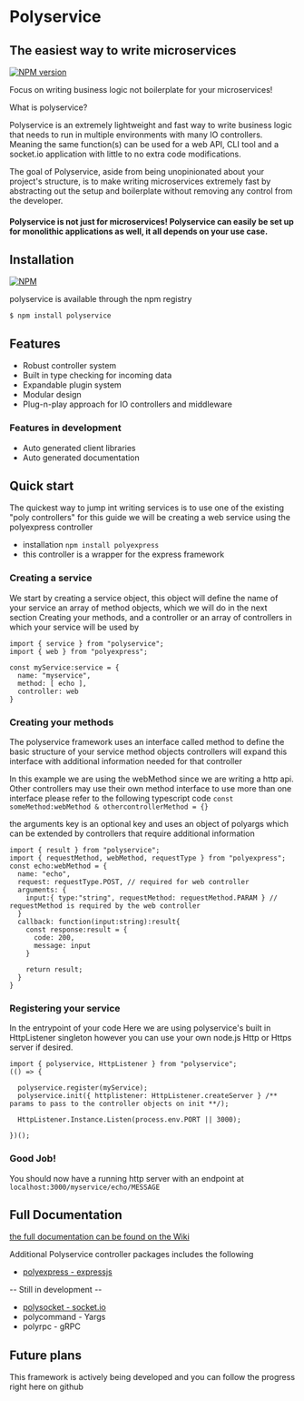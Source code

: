 # Polyservice
## The easiest way to write microservices
[![NPM version](https://img.shields.io/npm/v/polyservice.svg)](https://www.npmjs.com/package/polyservice)

Focus on writing business logic not boilerplate for your microservices!

What is polyservice?

Polyservice is an extremely lightweight and fast way to write business logic that needs to run in multiple environments with many IO controllers.
Meaning the same function(s) can be used for a web API, CLI tool and a socket.io application with little to no extra code modifications.

The goal of Polyservice, aside from being unopinionated about your project's structure, is to make writing microservices extremely fast by abstracting out the setup and boilerplate without removing any control from the developer.

#### Polyservice is not just for microservices! Polyservice can easily be set up for monolithic applications as well, it all depends on your use case.


## Installation
[![NPM](https://nodei.co/npm/polyservice.png?compact=true)](https://npmjs.org/package/polyservice)


polyservice is available through the npm registry
```
$ npm install polyservice
```

## Features
- Robust controller system
- Built in type checking for incoming data
- Expandable plugin system
- Modular design
- Plug-n-play approach for IO controllers and middleware

### Features in development
- Auto generated client libraries
- Auto generated documentation

## Quick start
The quickest way to jump int writing services is to use one of the existing "poly controllers"
for this guide we will be creating a web service using the polyexpress controller
  - installation `npm install polyexpress`
  - this controller is a wrapper for the express framework

### Creating a service

We start by creating a service object, this object will define the name of your service
an array of method objects, which we will do in the next section Creating your methods,
and a controller or an array of controllers in which your service will be used by

```
import { service } from "polyservice";
import { web } from "polyexpress";

const myService:service = {
  name: "myservice",
  method: [ echo ],
  controller: web
}

```

### Creating your methods
The polyservice framework uses an interface called method to define the basic structure of your service method objects
controllers will expand this interface with additional information needed for that controller

In this example we are using the webMethod since we are writing a http api. 
Other controllers may use their own method interface to use more than one interface please refer to the following typescript code
`const someMethod:webMethod & othercontrollerMethod = {}`

the arguments key is an optional key and uses an object of polyargs which can be extended by controllers that require additional information

```
import { result } from "polyservice";
import { requestMethod, webMethod, requestType } from "polyexpress";
const echo:webMethod = {
  name: "echo",
  request: requestType.POST, // required for web controller
  arguments: {
    input:{ type:"string", requestMethod: requestMethod.PARAM } // requestMethod is required by the web controller
  }
  callback: function(input:string):result{
    const response:result = {
      code: 200,
      message: input
    }
    
    return result;
  }
}
```

### Registering your service
In the entrypoint of your code 
Here we are using polyservice's built in HttpListener singleton however you can use your own node.js Http or Https server if desired.
```
import { polyservice, HttpListener } from "polyservice";
(() => {

  polyservice.register(myService);
  polyservice.init({ httplistener: HttpListener.createServer } /** params to pass to the controller objects on init **/);
  
  HttpListener.Instance.Listen(process.env.PORT || 3000);

})();

```

### Good Job! 
You should now have a running http server with an endpoint at
`localhost:3000/myservice/echo/MESSAGE`

## Full Documentation
[the full documentation can be found on the Wiki](https://github.com/brandontthompson/polyservice/wiki)


Additional Polyservice controller packages includes the following
* [polyexpress - expressjs](https://github.com/brandontthompson/polyexpress)

-- Still in development --
* [polysocket - socket.io](https://github.com/brandontthompson/polysocket)
* polycommand - Yargs
* polyrpc - gRPC


## Future plans
This framework is actively being developed and you can follow the progress right here on github

